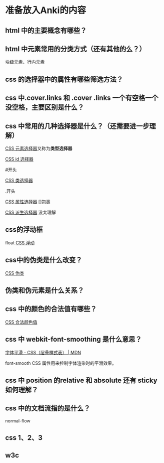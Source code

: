 # 准备放入Anki的内容


## html 中的主要概念有哪些？

## html 中元素常用的分类方式（还有其他的么？）
块级元素、行内元素

## css 的选择器中的属性有哪些筛选方法？

## css 中.cover.links 和 .cover .links 一个有空格一个没空格，主要区别是什么？



## css 中常用的几种选择器是什么？（还需要进一步理解）

[CSS 元素选择器](https://www.w3school.com.cn/css/css_selector_type.asp)又称为**类型选择器**

[CSS id 选择器](https://www.w3school.com.cn/css/css_syntax_id_selector.asp)

#开头

[CSS 类选择器](https://www.w3school.com.cn/css/css_syntax_class_selector.asp)

.开头

[CSS 属性选择器](https://www.w3school.com.cn/css/css_syntax_attribute_selector.asp)
[]包裹

[CSS 派生选择器](https://www.w3school.com.cn/css/css_syntax_descendant_selector.asp)
没太理解

## css的浮动框
float
[CSS 浮动](https://www.w3school.com.cn/css/css_positioning_floating.asp)


## css中的伪类是什么改变？
[CSS 伪类](https://www.w3school.com.cn/css/css_pseudo_classes.asp)

## 伪类和伪元素是什么关系？

## css 中的颜色的合法值有哪些？
[CSS 合法颜色值](https://www.w3school.com.cn/cssref/css_colors_legal.asp)

## css 中 webkit-font-smoothing 是什么意思？
[字体平滑 - CSS（层叠样式表） | MDN](https://developer.mozilla.org/zh-CN/docs/Web/CSS/font-smooth)

font-smooth CSS 属性用来控制字体渲染时的平滑效果。



## css 中 position 的relative 和 absolute 还有 sticky 如何理解？

## css 中的文档流指的是什么？
normal-flow

## css 1、2、3

## w3c